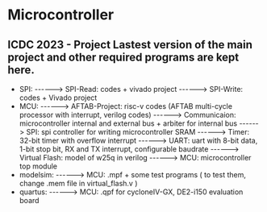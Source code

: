 # Microcontroller
ICDC 2023 - Project
Lastest version of the main project and other required programs are kept here.
-----------------------------------------------------------------------------------------------------------
* SPI: 
      ------> SPI-Read: codes + vivado project
      ------> SPI-Write: codes + Vivado project
* MCU:
      ------> AFTAB-Project: risc-v codes (AFTAB multi-cycle processor with interrupt, verilog codes)
      ------> Communicaion: microcontroller internal and external bus + arbiter for internal bus
      ------> SPI: spi controller for writing microcontroller SRAM
      ------> Timer: 32-bit timer with overflow interrupt
      ------> UART: uart with 8-bit data, 1-bit stop bit, RX and TX interrupt, configurable baudrate
      ------> Virtual Flash: model of w25q in verilog
      ------> MCU: microcontroller top module
* modelsim:
      ------> MCU: .mpf + some test programs ( to test them, change .mem file in virtual_flash.v )
* quartus:
      ------> MCU: .qpf for cycloneIV-GX, DE2-i150 evaluation board
